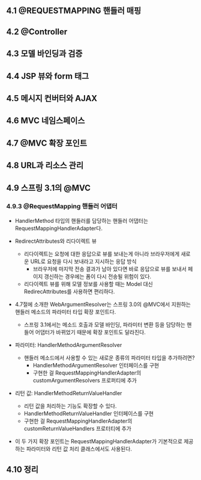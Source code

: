 

## 4.1 @REQUESTMAPPING 핸들러 매핑



## 4.2 @Controller









## 4.3 모델 바인딩과 검증



## 4.4 JSP 뷰와 form 태그



## 4.5 메시지 컨버터와 AJAX



## 4.6 MVC 네임스페이스



## 4.7 @MVC 확장 포인트



## 4.8 URL과 리소스 관리



## 4.9 스프링 3.1의 @MVC



### 4.9.3 @RequestMapping 핸들러 어댑터

- HandlerMethod 타입의 핸들러를 담당하는 핸들러 어댑터는 RequestMappingHandlerAdapter다.
- RedirectAttributes와 리다이렉트 뷰
  - 리다이렉트는 요청에 대한 응답으로 뷰를 보내는게 아니라 브라우저에게 새로운 URL로 요청을 다시 보내라고 지시하는 응답 방식
    - 브라우저에 마지막 전송 결과가 남아 있다면 바로 응답으로 뷰를 보내서 페이지 갱신하는 경우에는 폼이 다시 전송될 위험이 있다.
  - 리다이렉트 뷰를 위해 모델 정보를 사용할 때는 Model 대신 RedirecAttributes를 사용하면 편리하다.
- 4.7절에 소개한 WebArgumentResolver는 스프링 3.0의 @MVC에서 지원하는 핸들러 메소드의 파라미터 타입 확장 포인트다.
  - 스프링 3.1에서는 메소드 호출과 모델 바인딩, 파라미터 변환 등을 담당하는 핸들어 어댑터가 바뀌었기 때문에 확장 포인트도 달라진다.

- 파라미터: HandlerMethodArgumentResolver
  - 핸들러 메소드에서 사용할 수 있는 새로운 종류의 파라미터 타입을 추가하려면?
    - HandlerMethodArgumentResolver 인터페이스를 구현
    - 구현한 걸 RequestMappingHandlerAdapter의 customArgumentResolvers 프로퍼티에 추가
- 리턴 값: HandlerMethodReturnValueHandler
  - 리턴 값을 처리하는 기능도 확장할 수 있다.
  - HandlerMethodReturnValueHandler 인터페이스를 구현
  - 구현한 걸 RequestMappingHandlerAdapter의 customReturnValueHandlers 프로터티에 추가

- 이 두 가지 확장 포인트는 RequestMappingHandlerAdapter가 기본적으로 제공하는 파라미터와 리턴 값 처리 클래스에서도 사용된다.



## 4.10 정리



